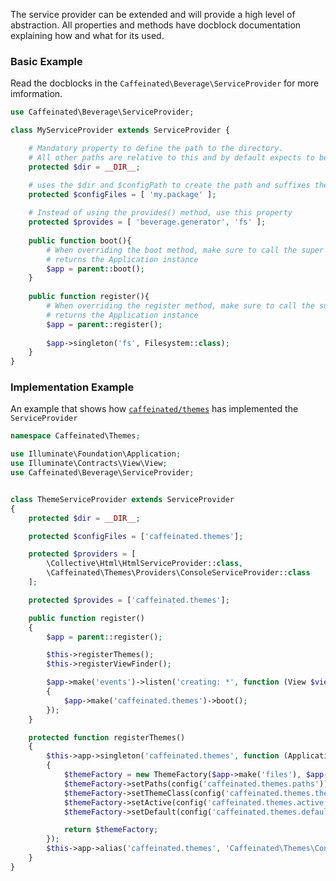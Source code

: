 <!---
title: ServiceProvider
subtitle: Abstraction
author: Robin Radic and Shea Lewis
-->

The service provider can be extended and will provide a high level of abstraction.
All properties and methods have docblock documentation explaining how and what for its used.

### Basic Example
Read the docblocks in the `Caffeinated\Beverage\ServiceProvider` for more imformation.

```php
use Caffeinated\Beverage\ServiceProvider;

class MyServiceProvider extends ServiceProvider {

    # Mandatory property to define the path to the directory. 
    # All other paths are relative to this and by default expects to be in the src directory
    protected $dir = __DIR__;

    # uses the $dir and $configPath to create the path and suffixes the my.package with .php 
    protected $configFiles = [ 'my.package' ];
    
    # Instead of using the provides() method, use this property
    protected $provides = [ 'beverage.generator', 'fs' ];
    
    public function boot(){
        # When overriding the boot method, make sure to call the super method.
        # returns the Application instance
        $app = parent::boot(); 
    }
        
    public function register(){
        # When overriding the register method, make sure to call the super method.
        # returns the Application instance
        $app = parent::register(); 
        
        $app->singleton('fs', Filesystem::class);
    }
}
```

### Implementation Example

An example that shows how [`caffeinated/themes`](https://github.com/caffeinated/themes/blob/v3/src/ThemeServiceProvider.php) has implemented the `ServiceProvider`

```php
namespace Caffeinated\Themes;

use Illuminate\Foundation\Application;
use Illuminate\Contracts\View\View;
use Caffeinated\Beverage\ServiceProvider;


class ThemeServiceProvider extends ServiceProvider
{
    protected $dir = __DIR__;

    protected $configFiles = ['caffeinated.themes'];

    protected $providers = [
        \Collective\Html\HtmlServiceProvider::class,
        \Caffeinated\Themes\Providers\ConsoleServiceProvider::class
    ];

    protected $provides = ['caffeinated.themes'];

    public function register()
    {
        $app = parent::register();

        $this->registerThemes();
        $this->registerViewFinder();

        $app->make('events')->listen('creating: *', function (View $view) use ($app)
        {
            $app->make('caffeinated.themes')->boot();
        });
    }

    protected function registerThemes()
    {
        $this->app->singleton('caffeinated.themes', function (Application $app)
        {
            $themeFactory = new ThemeFactory($app->make('files'), $app->make('events'), $app->make('url'));
            $themeFactory->setPaths(config('caffeinated.themes.paths'));
            $themeFactory->setThemeClass(config('caffeinated.themes.themeClass'));
            $themeFactory->setActive(config('caffeinated.themes.active'));
            $themeFactory->setDefault(config('caffeinated.themes.default'));

            return $themeFactory;
        });
        $this->app->alias('caffeinated.themes', 'Caffeinated\Themes\Contracts\ThemeFactory');
    }
}
```

